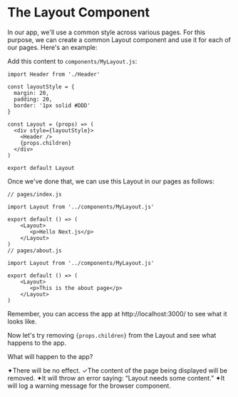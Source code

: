 # The Layout Component

In our app, we'll use a common style across various pages. For this purpose, we can create a common Layout component and use it for each of our pages. Here's an example:

Add this content to `components/MyLayout.js`:

```
import Header from './Header'

const layoutStyle = {
  margin: 20,
  padding: 20,
  border: '1px solid #DDD'
}

const Layout = (props) => (
  <div style={layoutStyle}>
    <Header />
    {props.children}
  </div>
)

export default Layout
```

Once we've done that, we can use this Layout in our pages as follows:

```
// pages/index.js

import Layout from '../components/MyLayout.js'

export default () => (
    <Layout>
       <p>Hello Next.js</p>
    </Layout>
)
// pages/about.js

import Layout from '../components/MyLayout.js'

export default () => (
    <Layout>
       <p>This is the about page</p>
    </Layout>
)
```

Remember, you can access the app at http://localhost:3000/ to see what it looks like.

Now let's try removing `{props.children}` from the Layout and see what happens to the app.

What will happen to the app?

✦There will be no effect.
✓The content of the page being displayed will be removed.
✦It will throw an error saying: “Layout needs some content.”
✦It will log a warning message for the browser component.